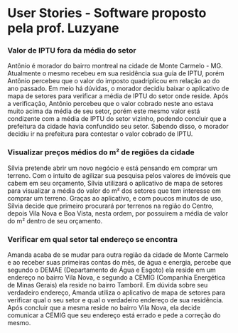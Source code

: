 # User Stories - Software proposto pela prof. Luzyane

### Valor de IPTU fora da média do setor

Antônio é morador do bairro montreal na cidade de Monte Carmelo - MG. 
Atualmente o mesmo recebeu em sua residência sua guia de IPTU, porém Antônio percebeu que o valor do imposto quadriplicou em relação ao do ano passado. Em meio há dúvidas, o morador decidiu baixar o aplicativo de mapa de setores para verificar a média de IPTU do setor onde reside. Após a verificação, Antônio percebeu que o valor cobrado neste ano estava muito acima da média de seu setor, porém este mesmo valor está condizente com a média de IPTU do setor vizinho, podendo concluir que a prefeitura da cidade havia confundido seu setor.
Sabendo disso, o morador decidiu ir na prefeitura para contestar o valor cobrado de IPTU.

### Visualizar preços médios do m² de regiões da cidade

Sílvia pretende abrir um novo negócio e está pensando em comprar um terreno. 
Com o intuito de agilizar sua pesquisa pelos valores de imóveis que cabem em seu orçamento, Sílvia utilizará o aplicativo de mapa de setores para visualizar a média do valor do m² dos setores que tem interesse em comprar um terreno.
Graças ao aplicativo, e com poucos minutos de uso, Sílvia decide que primeiro procurará por terrenos na região do Centro, depois Vila Nova e Boa Vista, nesta ordem, por possuírem a média de valor do m² dentro de seu orçamento.

### Verificar em qual setor tal endereço se encontra

Amanda acaba de se mudar para outra região da cidade de Monte Carmelo e ao receber suas primeiras contas do mês, de água e energia, percebe que segundo o DEMAE (Departamento de Água e Esgoto) ela reside em um endereço no bairro Vila Nova, e segundo a CEMIG (Companhia Energética de Minas Gerais) ela reside no bairro Tamboril.
Em dúvida sobre seu verdadeiro endereço, Amanda utiliza o aplicativo de mapa de setores para verificar qual o seu setor e qual o verdadeiro endereço de sua residência. Após concluir que a mesma reside no bairro Vila Nova, ela decide comunicar a CEMIG que seu endereço está errado e pede a correção do mesmo.
